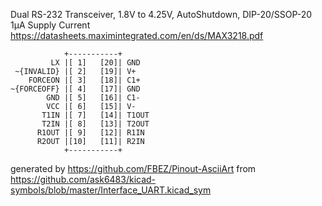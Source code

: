 Dual RS-232 Transceiver, 1.8V to 4.25V, AutoShutdown, DIP-20/SSOP-20
1μA Supply Current
https://datasheets.maximintegrated.com/en/ds/MAX3218.pdf


	            +-----------+
	         LX |[ 1]   [20]| GND
	 ~{INVALID} |[ 2]   [19]| V+
	    FORCEON |[ 3]   [18]| C1+
	~{FORCEOFF} |[ 4]   [17]| GND
	        GND |[ 5]   [16]| C1-
	        VCC |[ 6]   [15]| V-
	       T1IN |[ 7]   [14]| T1OUT
	       T2IN |[ 8]   [13]| T2OUT
	      R1OUT |[ 9]   [12]| R1IN
	      R2OUT |[10]   [11]| R2IN
	            +-----------+


generated by https://github.com/FBEZ/Pinout-AsciiArt from https://github.com/ask6483/kicad-symbols/blob/master/Interface_UART.kicad_sym